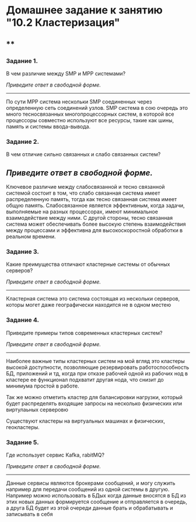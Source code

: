 # Домашнее задание к занятию "10.2 Кластеризация"
**
---

### Задание 1. 

В чем различие между SMP и MPP системами?

*Приведите ответ в свободной форме.*

---

По сути MPP система нескольки SMP соединенных через определенную сеть соединений узлов. SMP система в сою очередь это много тесносвязанных многопроцессорных систем, в которой все процессоры совместно используют все ресурсы, такие как шины, память и системы ввода-вывода.


### Задание 2.

В чем отличие сильно связанных и слабо связанных систем?

*Приведите ответ в свободной форме.*
---

Ключевое различие между слабосвязанной и тесно связанной системой состоит в том, что слабо связанная система имеет распределенную память, тогда как тесно связанная система имеет общую память. Слабосвязанное является эффективным, когда задачи, выполняемые на разных процессорах, имеют минимальное взаимодействие между ними. С другой стороны, тесно связанная система может обеспечивать более высокую степень взаимодействия между процессами и эффективна для высокоскоростной обработки в реальном времени.

### Задание 3.

Какие преимущества отличают кластерные системы от обычных серверов?

*Приведите ответ в свободной форме.*

---

Кластерная система это система состоящая из нескольки серверов, которы могет даже географически находится не в одном местею


### Задание 4.

Приведите примеры типов современных кластерных систем?

*Приведите ответ в свободной форме.*

---
Наиболее важные типы кластерных систем на мой вгляд это кластеры высокой доступности, позволяющие резервировать работоспособность БД, приложений и тд, когда при отказе рабочей одной из рабочих нод в кластере ее функционал подхватит другая нода, что снизит до минимума простой в работе.

Так же можно отметить кластер для балансировки нагрузки, который будет распределять входящие запросы на несколько физических или виртулаьных серверовю

Существуют кластеры на виртуальных машинах и физических, геокластеры.


### Задание 5.

Где использует сервис Kafka, rabitMQ?

*Приведите ответ в свободной форме.*

---

Данные сервисы являются брокерами сообщений, и могу служить например для передачи сообщений из одной системы в другую. Например можно использовать в БДых когда данные вносятся в БД из этих новых данных формируется сообщение и отправляется в очередь, а друга БД будет из этой очереди данные брать и обрабатывать и записывать в себя
